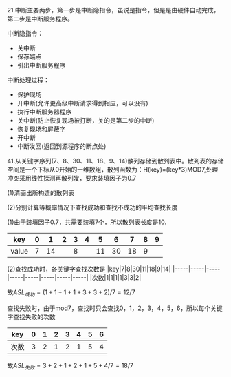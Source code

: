21.中断主要两步，第一步是中断隐指令，虽说是指令，但是是由硬件自动完成，第二步是中断服务程序。

中断隐指令：

- 关中断
- 保存端点
- 引出中断服务程序

中断处理过程：

- 保护现场
- 开中断(允许更高级中断请求得到相应，可以没有)
- 执行中断服务器程序
- 关中断(防止恢复现场被打断，关的是第二步的中断)
- 恢复现场和屏蔽字
- 开中断
- 中断发回(返回到源程序的断点处)

41.从关键字序列(7、8、30、11、18、9、14)散列存储到散列表中。散列表的存储空间是一个下标从0开始的一维数组，散列函数为：H(key)=(key\*3)MOD7,处理冲突采用线性探测再散列发，要求装填因子为0.7

(1)清画出所构造的散列表

(2)分别计算等概率情况下查找成功和查找不成功的平均查找长度

(1)由于装填因子0.7，共需要装填7个，所以散列表长度是10.

|key|0|1|2|3|4|5|6|7|8|9|
|-----|-----|-----|-----|-----|-----|-----|-----|-----|-----|-----|
|value|7|14||8||11|30|18|9||

(2)查找成功时，各关键字查找次数是
|key|7|8|30|11|18|9|14|
|-----|-----|-----|-----|-----|-----|-----|-----|
|次数|1|1|1|1|3|3|2|

故$ASL_{成功}=(1+1+1+1+3+3+2)/7=12/7$

查找失败时，由于mod7，查找时只会查找0，1，2，3，4，5，6，所以每个关键字查找失败的次数

|key|0|1|2|3|4|5|6|
|-----|-----|-----|-----|-----|-----|-----|-----|
|次数|3|2|1|2|1|5|4|

故$ASL_{失败}=3+2+1+2+1+5+4/7=18/7$
